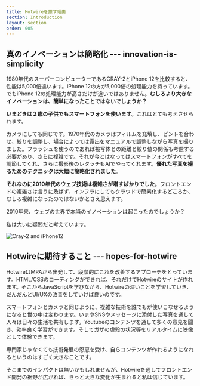 ```yaml
---
title: Hotwireを推す理由
section: Introduction
layout: section
order: 005
---
```


## 真のイノベーションは簡略化 --- innovation-is-simplicity

1980年代のスーパーコンピューターであるCRAY-2とiPhone 12を比較すると、性能は5,000倍違います。iPhone 12の方が5,000倍の処理能力を持っています。でもiPhone 12の処理能力が高さだけが違いではありません。**むしろより大きなイノベーションは、簡単になったことではないでしょうか？**

**いまどきは２歳の子供でもスマートフォンを使います**。これはとても考えさせられます。

カメラにしても同じです。1970年代のカメラはフィルムを充填し、ピントを合わせ、絞りを調整し、場合によっては露出をマニュアルで調整しながら写真を撮りました。フラッシュを使うのであれば被写体との距離と絞り値の関係も考慮する必要があり、さらに複雑です。それが今とはなってはスマートフォンがすべてを調節してくれ、さらに撮影後のレタッチもAIでやってくれます。**優れた写真を撮るためのテクニックは大幅に簡略化されました**。

**それなのに2010年代のウェブ技術は複雑さが増すばかりでした**。フロントエンドの複雑さは言うに及ばず、インフラにしてもクラウドで簡素化するどころか、むしろ複雑になったのではないかとさえ思えます。

2010年来、ウェブの世界で本当のイノベーションは起こったのでしょうか？

私は大いに疑問だと考えています。

![Cray-2 and iPhone12](content_images/supercomputer-iphone.jpeg.webp)

## Hotwireに期待すること --- hopes-for-hotwire

HotwireはMPAから出発して、段階的にこれを改善するアプローチをとっています。HTML/CSSのコーディングができれば、それだけでHotwireのサイトが作れます。そこからJavaScriptを学びながら、Hotwireの深いことを学習していき、だんだんとUI/UXの改善をしていけば良いのです。

スマートフォンとカメラと同じように、複雑な技術を誰でもが使いこなせるようになると世の中は変わります。いまやSNSやメッセージに添付した写真を通して人々は日々の生活を共有します。Youtubeのコンテンツを通して多くの意見を聞き、効率良く学習ができます。そしてガザの虐殺の状況等をリアルタイムに映像として体験できます。

専門家じゃなくても技術発展の恩恵を受け、自らコンテンツが作れるようになれるというのはすごく大きなことです。

そこまでのインパクトは無いかもしれませんが、Hotwireを通してフロントエンド開発の裾野が広がれば、きっと大きな変化が生まれると私は信じています。
